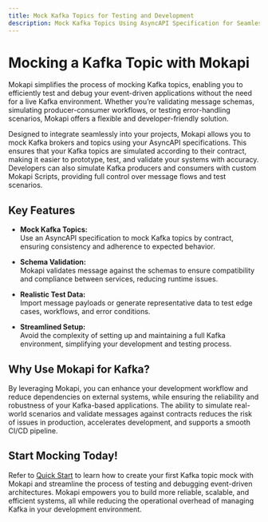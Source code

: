 ```yaml
---
title: Mock Kafka Topics for Testing and Development
description: Mock Kafka Topics Using AsyncAPI Specification for Seamless Testing and Development
---
```

# Mocking a Kafka Topic with Mokapi
Mokapi simplifies the process of mocking Kafka topics, enabling you to efficiently test and debug your event-driven applications without the need for a live Kafka environment. Whether you’re validating message schemas, simulating producer-consumer workflows, or testing error-handling scenarios, Mokapi offers a flexible and developer-friendly solution.

Designed to integrate seamlessly into your projects, Mokapi allows you to mock Kafka brokers and topics using your AsyncAPI specifications. This ensures that your Kafka topics are simulated according to their contract, making it easier to prototype, test, and validate your systems with accuracy. Developers can also simulate Kafka producers and consumers with custom Mokapi Scripts, providing full control over message flows and test scenarios.

## Key Features

- <p><strong>Mock Kafka Topics:</strong><br/> Use an AsyncAPI specification to mock Kafka topics by contract, ensuring consistency and adherence to expected behavior.</p>

- <p><strong>Schema Validation:</strong><br/> Mokapi validates message against the schemas to ensure compatibility and compliance between services, reducing runtime issues.</p>

- <p><strong>Realistic Test Data:</strong><br/> Import message payloads or generate representative data to test edge cases, workflows, and error conditions.</p>

- <p><strong>Streamlined Setup:</strong><br/> Avoid the complexity of setting up and maintaining a full Kafka environment, simplifying your development and testing process.</p>

## Why Use Mokapi for Kafka?
By leveraging Mokapi, you can enhance your development workflow and reduce dependencies on external systems, while ensuring the reliability and robustness of your Kafka-based applications. The ability to simulate real-world scenarios and validate messages against contracts reduces the risk of issues in production, accelerates development, and supports a smooth CI/CD pipeline.

## Start Mocking Today!
Refer to [Quick Start](/docs/guides/kafka/quick-start.md) to learn how to create your first Kafka topic mock with Mokapi and streamline the process of testing and debugging event-driven architectures. Mokapi empowers you to build more reliable, scalable, and efficient systems, all while reducing the operational overhead of managing Kafka in your development environment.